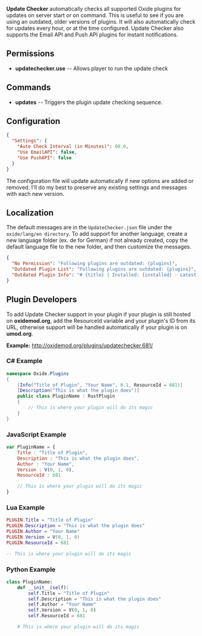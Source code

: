 **Update Checker** automatically checks all supported Oxide plugins for updates on server start or on command. This is useful to see if you are using an outdated, older versions of plugins. It will also automatically check for updates every hour, or at the time configured. Update Checker also supports the Email API and Push API plugins for instant notifications.

## Permissions

- **updatechecker.use** -- Allows player to run the update check

## Commands

- **updates** -- Triggers the plugin update checking sequence.

## Configuration

```json
{
  "Settings": {
    "Auto Check Interval (in Minutes)": 60.0,
    "Use EmailAPI": false,
    "Use PushAPI": false
  }
}
```

The configuration file will update automatically if new options are added or removed. I'll do my best to preserve any existing settings and messages with each new version.

## Localization

The default messages are in the `UpdateChecker.json` file under the `oxide/lang/en directory`. To add support for another language, create a new language folder (ex. de for German) if not already created, copy the default language file to the new folder, and then customize the messages.

```json
{
  "No Permission": "Following plugins are outdated: {plugins}",
  "Outdated Plugin List": "Following plugins are outdated: {plugins}",
  "Outdated Plugin Info": "# {title} | Installed: {installed} - Latest: {latest} | {url}"
}
```

## Plugin Developers

To add Update Checker support in your plugin if your plugin is still hosted on **oxidemod.org**, add the ResourceId variable and your plugin's ID from its URL, otherwise support will be handled automatically if your plugin is on **umod.org**.

**Example:** http://oxidemod.org/plugins/updatechecker.681/

### C# Example
```csharp
namespace Oxide.Plugins
{
    [Info("Title of Plugin", "Your Name", 0.1, ResourceId = 681)]
    [Description("This is what the plugin does")]
    public class PluginName : RustPlugin
    {
        // This is where your plugin will do its magic
    }
}
```

### JavaScript Example
```javascript
var PluginName = {
    Title : "Title of Plugin",
    Description : "This is what the plugin does",
    Author : "Your Name",
    Version : V(0, 1, 0),
    ResourceId : 681

    // This is where your plugin will do its magic
}
```

### Lua Example
```lua
PLUGIN.Title = "Title of Plugin"
PLUGIN.Description = "This is what the plugin does"
PLUGIN.Author = "Your Name"
PLUGIN.Version = V(0, 1, 0)
PLUGIN.ResourceId = 681

-- This is where your plugin will do its magic
```

### Python Example
```python
class PluginName:
    def __init__(self):
        self.Title = "Title of Plugin"
        self.Description = "This is what the plugin does"
        self.Author = "Your Name"
        self.Version = V(0, 1, 0)
        self.ResourceId = 681

    # This is where your plugin will do its magic
```
